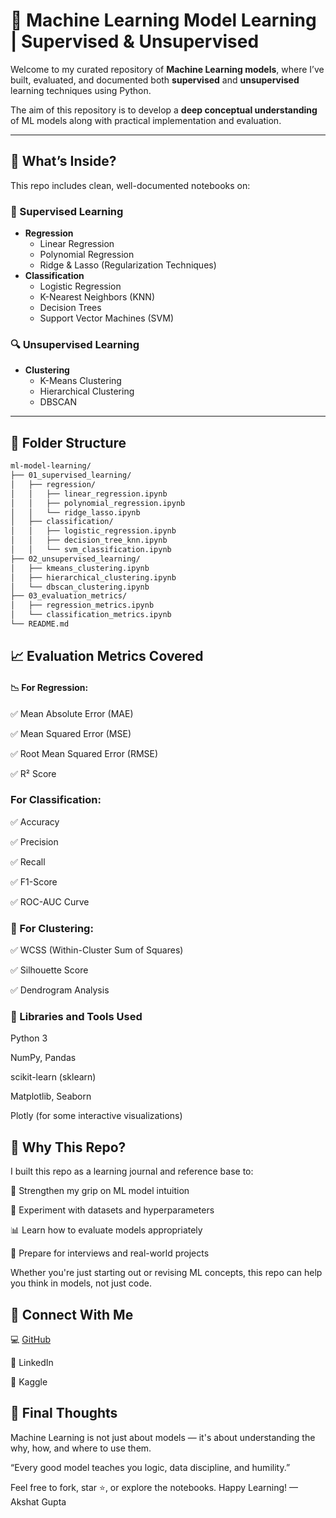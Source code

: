 # 🤖 Machine Learning Model Learning | Supervised & Unsupervised

Welcome to my curated repository of **Machine Learning models**, where I’ve built, evaluated, and documented both **supervised** and **unsupervised** learning techniques using Python.

The aim of this repository is to develop a **deep conceptual understanding** of ML models along with practical implementation and evaluation.

---

## 📘 What’s Inside?

This repo includes clean, well-documented notebooks on:

### 🧠 Supervised Learning
- **Regression**
  - Linear Regression
  - Polynomial Regression
  - Ridge & Lasso (Regularization Techniques)
- **Classification**
  - Logistic Regression
  - K-Nearest Neighbors (KNN)
  - Decision Trees
  - Support Vector Machines (SVM)

### 🔍 Unsupervised Learning
- **Clustering**
  - K-Means Clustering
  - Hierarchical Clustering
  - DBSCAN

---

## 📂 Folder Structure

```bash
ml-model-learning/
├── 01_supervised_learning/
│   ├── regression/
│   │   ├── linear_regression.ipynb
│   │   ├── polynomial_regression.ipynb
│   │   └── ridge_lasso.ipynb
│   ├── classification/
│   │   ├── logistic_regression.ipynb
│   │   ├── decision_tree_knn.ipynb
│   │   └── svm_classification.ipynb
├── 02_unsupervised_learning/
│   ├── kmeans_clustering.ipynb
│   ├── hierarchical_clustering.ipynb
│   └── dbscan_clustering.ipynb
├── 03_evaluation_metrics/
│   ├── regression_metrics.ipynb
│   └── classification_metrics.ipynb
└── README.md
```
## 📈 Evaluation Metrics Covered
#### 📉 For Regression:
✅ Mean Absolute Error (MAE)

✅ Mean Squared Error (MSE)

✅ Root Mean Squared Error (RMSE)

✅ R² Score

###       For Classification:
✅ Accuracy

✅ Precision

✅ Recall

✅ F1-Score

✅ ROC-AUC Curve

### 🔗 For Clustering:
✅ WCSS (Within-Cluster Sum of Squares)

✅ Silhouette Score

✅ Dendrogram Analysis

### 🧪 Libraries and Tools Used
Python 3

NumPy, Pandas

scikit-learn (sklearn)

Matplotlib, Seaborn

Plotly (for some interactive visualizations)

## 📌 Why This Repo?
I built this repo as a learning journal and reference base to:

🚀 Strengthen my grip on ML model intuition

🧪 Experiment with datasets and hyperparameters

📊 Learn how to evaluate models appropriately

🧱 Prepare for interviews and real-world projects

Whether you're just starting out or revising ML concepts, this repo can help you think in models, not just code.

## 🔗 Connect With Me
💻 [GitHub]("https://github.com/akshat09105")

💼 LinkedIn

🧠 Kaggle

## 🙌 Final Thoughts
Machine Learning is not just about models — it's about understanding the why, how, and where to use them.

“Every good model teaches you logic, data discipline, and humility.”

Feel free to fork, star ⭐, or explore the notebooks.
Happy Learning!
— Akshat Gupta
